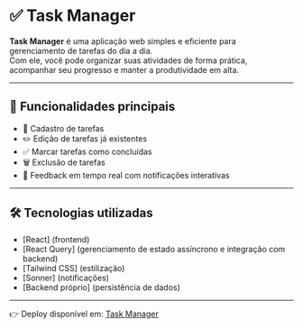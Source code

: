 # ✅ Task Manager  

**Task Manager** é uma aplicação web simples e eficiente para gerenciamento de tarefas do dia a dia.  
Com ele, você pode organizar suas atividades de forma prática, acompanhar seu progresso e manter a produtividade em alta.  

---

## 🚀 Funcionalidades principais  

- 📌 Cadastro de tarefas  
- ✏️ Edição de tarefas já existentes  
- ✅ Marcar tarefas como concluídas  
- 🗑️ Exclusão de tarefas  
- 🔔 Feedback em tempo real com notificações interativas  

---

## 🛠 Tecnologias utilizadas  

- [React] (frontend)  
- [React Query] (gerenciamento de estado assíncrono e integração com backend)  
- [Tailwind CSS] (estilização)  
- [Sonner] (notificações)  
- [Backend próprio] (persistência de dados)  

---

👉 Deploy disponível em: [Task Manager](https://task-manager-seven-rosy-22.vercel.app/)  
